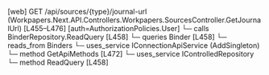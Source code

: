 [web] GET /api/sources/{type}/journal-url  (Workpapers.Next.API.Controllers.Workpapers.SourcesController.GetJournalUrl)  [L455–L476] [auth=AuthorizationPolicies.User]
  └─ calls BinderRepository.ReadQuery [L458]
  └─ queries Binder [L458]
    └─ reads_from Binders
  └─ uses_service IConnectionApiService (AddSingleton)
    └─ method GetApiMethods [L472]
  └─ uses_service IControlledRepository<Binder>
    └─ method ReadQuery [L458]

